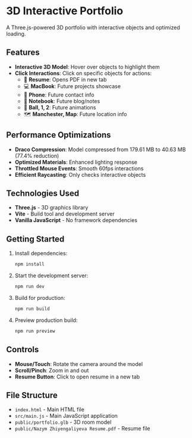 # 3D Interactive Portfolio

A Three.js-powered 3D portfolio with interactive objects and optimized loading.

## Features

- **Interactive 3D Model**: Hover over objects to highlight them
- **Click Interactions**: Click on specific objects for actions:
  - 📄 **Resume**: Opens PDF in new tab
  - 💻 **MacBook**: Future projects showcase
  - 📱 **Phone**: Future contact info
  - 📓 **Notebook**: Future blog/notes
  - 🏀 **Ball, 1, 2**: Future animations
  - 🗺️ **Manchester, Map**: Future location info

## Performance Optimizations

- **Draco Compression**: Model compressed from 179.61 MB to 40.63 MB (77.4% reduction)
- **Optimized Materials**: Enhanced lighting response
- **Throttled Mouse Events**: Smooth 60fps interactions
- **Efficient Raycasting**: Only checks interactive objects

## Technologies Used

- **Three.js** - 3D graphics library
- **Vite** - Build tool and development server
- **Vanilla JavaScript** - No framework dependencies

## Getting Started

1. Install dependencies:
   ```bash
   npm install
   ```

2. Start the development server:
   ```bash
   npm run dev
   ```

3. Build for production:
   ```bash
   npm run build
   ```

4. Preview production build:
   ```bash
   npm run preview
   ```

## Controls

- **Mouse/Touch**: Rotate the camera around the model
- **Scroll/Pinch**: Zoom in and out
- **Resume Button**: Click to open resume in a new tab

## File Structure

- `index.html` - Main HTML file
- `src/main.js` - Main JavaScript application
- `public/portfolio.glb` - 3D room model
- `public/Nazym Zhiyengaliyeva Resume.pdf` - Resume file
